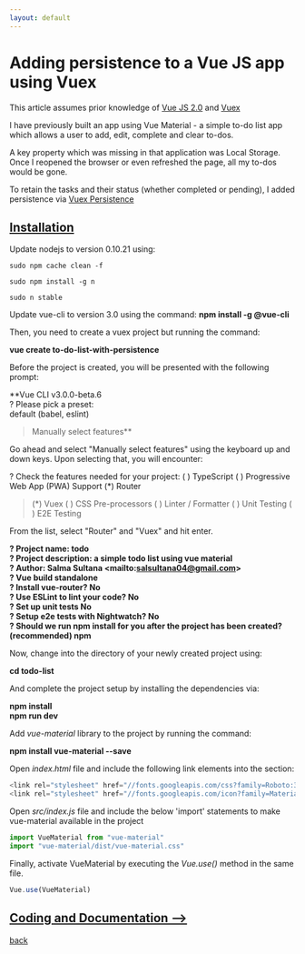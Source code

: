 ```yaml
---
layout: default
---
```


# Adding persistence to a Vue JS app using Vuex

This article assumes prior knowledge of [Vue JS 2.0](https://vuejs.org/v2/guide/) and [Vuex](https://vuex.vuejs.org/)

I have previously built an app using Vue Material - a simple to-do list app which allows a user to add, edit, complete and clear to-dos.

A key property which was missing in that application was Local Storage. Once I reopened the browser or even refreshed the page, all my to-dos would be gone.

To retain the tasks and their status (whether completed or pending), I added persistence via [Vuex Persistence](https://github.com/robinvdvleuten/vuex-persistedstate)

## [Installation](./vue-persistence-add.html)

Update nodejs to version 0.10.21 using:

```
sudo npm cache clean -f

sudo npm install -g n

sudo n stable
```

Update vue-cli to version 3.0 using the command:
**npm install -g @vue-cli**

Then, you need to create a vuex project but running the command:

**vue create to-do-list-with-persistence**

Before the project is created, you will be presented with the following prompt:

\*\*Vue CLI v3.0.0-beta.6 <br>
? Please pick a preset: <br>
default (babel, eslint) <br>

> Manually select features\*\*

Go ahead and select "Manually select features" using the keyboard up and down keys. Upon selecting that, you will encounter:

? Check the features needed for your project:
( ) TypeScript
( ) Progressive Web App (PWA) Support
(\*) Router

> (\*) Vuex
> ( ) CSS Pre-processors
> ( ) Linter / Formatter
> ( ) Unit Testing
> ( ) E2E Testing

From the list, select "Router" and "Vuex" and hit enter.

**? Project name: todo <br>
? Project description: a simple todo list using vue material <br>
? Author: Salma Sultana <mailto:<salsultana04@gmail.com>> <br>
? Vue build standalone <br>
? Install vue-router? No <br>
? Use ESLint to lint your code? No <br>
? Set up unit tests No <br>
? Setup e2e tests with Nightwatch? No <br>
? Should we run npm install for you after the project has been created? (recommended) npm** <br>

Now, change into the directory of your newly created project using:

**cd todo-list**

And complete the project setup by installing the dependencies via:

**npm install** <br>
**npm run dev**

Add _vue-material_ library to the project by running the command:

**npm install vue-material --save**

Open _index.html_ file and include the following link elements into the _<head> </head>_ section:

```js
<link rel="stylesheet" href="//fonts.googleapis.com/css?family=Roboto:300,400,500,700,400italic"> <br>
<link rel="stylesheet" href="//fonts.googleapis.com/icon?family=Material+Icons">
```

Open _src/index.js_ file and include the below 'import' statements to make vue-material available in the project

```js
import VueMaterial from "vue-material"
import "vue-material/dist/vue-material.css"
```

Finally, activate VueMaterial by executing the _Vue.use()_ method in the same file.

```js
Vue.use(VueMaterial)
```

## [Coding and Documentation -->](./vuex-persistence-app-coding.html)

[back](./)
